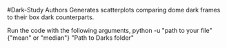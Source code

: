 #Dark-Study
Authors
Generates scatterplots comparing dome dark frames to their box dark counterparts.

Run the code with the following arguments,
python -u "path to your file" {"mean" or "median"} "Path to Darks folder"
